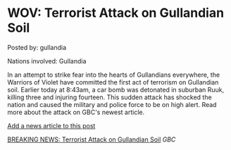 # WOV: Terrorist Attack on Gullandian Soil

Posted by: gullandia

Nations involved: Gullandia

In an attempt to strike fear into the hearts of Gullandians everywhere, the Warriors of Violet have committed the first act of terrorism on Gullandian soil. Earlier today at 8:43am, a car bomb was detonated in suburban Ruuk, killing three and injuring fourteen. This sudden attack has shocked the nation and caused the military and police force to be on high alert. Read more about the attack on GBC's newest article.

[Add a news article to this post](http://solborg.xyz/rp/admin.php?event=2016-11-05_terrorist-attack-on-gullandian-soil-gullandia)

[BREAKING NEWS: Terrorist Attack on Gullandian Soil](https://www.nationstates.net/page=dispatch/id=718164) *GBC*

